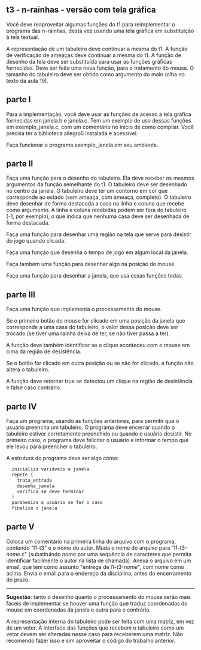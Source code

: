 ## t3 - n-rainhas - versão com tela gráfica

Você deve reaproveitar algumas funções do t1 para reimplementar o programa das n-rainhas, desta vez usando uma tela gráfica em substituição à tela textual.

A representação de um tabuleiro deve continuar a mesma do t1.
A função de verificação de ameaças deve continuar a mesma do t1.
A função de desenho da tela deve ser substituída para usar as funções gráficas fornecidas.
Deve ser feita uma nova função, para o tratamento do mouse.
O tamanho do tabuleiro deve ser obtido como argumento do main (olha no texto da aula 19).

## parte I

Para a implementação, você deve usar as funções de acesso à tela gráfica fornecidas em janela.h e janela.c. Tem um exemplo de uso dessas funções em exemplo_janela.c, com um comentário no início de como compilar.
Você precisa ter a biblioteca allegro5 instalada e acessível.

Faça funcionar o programa exemplo_janela em seu ambiente.

## parte II

Faça uma função para o desenho do tabuleiro.
Ela deve receber os mesmos argumentos da função semelhante do t1.
O tabuleiro deve ser desenhado no centro da janela.
O tabuleiro deve ter um contorno em cor que corresponde ao estado (sem ameaça, com ameaça, completo).
O tabuleiro deve desenhar de forma destacada a casa na linha e coluna que recebe como argumento.
A linha e coluna recebidas podem ser fora do tabuleiro (-1, por exemplo), o que indica que nenhuma casa deve ser desenhada de forma destacada.

Faça uma função para desenhar uma região na tela que serve para desistir do jogo quando clicada.

Faça uma função que desenha o tempo de jogo em algum local da janela.

Faça também uma função para desenhar algo na posição do mouse.

Faça uma função para desenhar a janela, que usa essas funções todas.

## parte III

Faça uma função que implementa o processamento do mouse.

Se o primeiro botão do mouse for clicado em uma posição da janela que corresponde a uma casa do tabuleiro, o valor dessa posição deve ser trocado (se tiver uma rainha deixa de ter, se não tiver passa a ter).

A função deve também identificar se o clique aconteceu com o mouse em cima da região de desistência.

Se o botão for clicado em outra posição ou se não for clicado, a função não altera o tabuleiro.

A função deve retornar true se detectou um clique na região de desistência e false caso contrário.

## parte IV

Faça um programa, usando as funções anteriores, para permitir que o usuário preencha um tabuleiro. O programa deve encerrar quando o tabuleiro estiver corretamente preenchido ou quando o usuário desistir. No primeiro caso, o programa deve felicitar o usuário e informar o tempo que ele levou para preencher o tabuleiro.


A estrutura do programa deve ser algo como:
```c
  inicializa variáveis e janela
  repete {
    trata_entrada
    desenha_janela
    verifica se deve terminar
  }
  parabeniza o usuário se for o caso
  finaliza o janela
```

## parte V

Coloca um comentário na primeira linha do arquivo com o programa, contendo "l1-t3" e o nome do autor.
Muda o nome do arquivo para "l1-t3-*nome*.c" (substituindo *nome* por uma sequência de caracteres que permita identificar facilmente o autor na lista de chamada).
Anexa o arquivo em um email, que tem como assunto "entrega de l1-t3-*nome*", com *nome* como acima.
Envia o email para o endereço da disciplina, antes do encerramento do prazo.

* * *

**Sugestão**: tanto o desenho quanto o processamento do mouse serão mais fáceis de implementar se houver uma função que traduz coordenadas do mouse em coordenadas da janela e outra para o contrário.

A representação interna do tabuleiro pode ser feita com uma matriz, em vez de um vetor. A interface das funções que recebem o tabuleiro como um vetor devem ser alteradas nesse caso para receberem uma matriz. Não recomendo fazer isso e sim aproveitar o código do trabalho anterior.
